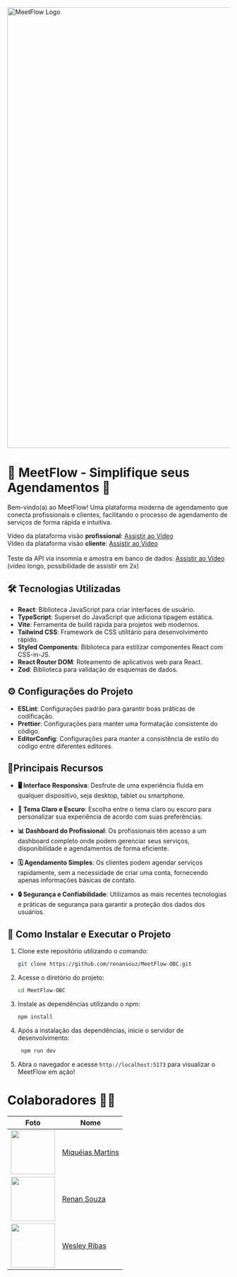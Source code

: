 <img src="https://i.imgur.com/bNdsByk.png" alt="MeetFlow Logo" width="1000">

# 🚀 MeetFlow - Simplifique seus Agendamentos 📅

Bem-vindo(a) ao MeetFlow! Uma plataforma moderna de agendamento que conecta profissionais e clientes, facilitando o processo de agendamento de serviços de forma rápida e intuitiva.

Vídeo da plataforma visão **profissional**: [Assistir ao Vídeo](https://drive.google.com/file/d/176Upf3WMI3PiflJgD6Lhm-wfl3LUvD-m/view?usp=sharing) <br/>
Vídeo da plataforma visão **cliente**: [Assistir ao Vídeo](https://drive.google.com/file/d/1adJmAXXHEnM0ywajjvMDzHyRTJLXUlDq/view?usp=sharing) <br/><br/>
Teste da API via insomnia e amostra em banco de dados: [Assistir ao Vídeo](https://drive.google.com/file/d/1Cp4M27DTsNVO_Zt9YXxzdAll-G3jBjRm/view?usp=drive_link)   (vídeo longo, possibilidade de assistir em 2x)

## 🛠️ Tecnologias Utilizadas

- **React**: Biblioteca JavaScript para criar interfaces de usuário.
- **TypeScript**: Superset do JavaScript que adiciona tipagem estática.
- **Vite**: Ferramenta de build rápida para projetos web modernos.
- **Tailwind CSS**: Framework de CSS utilitário para desenvolvimento rápido.
- **Styled Components**: Biblioteca para estilizar componentes React com CSS-in-JS.
- **React Router DOM**: Roteamento de aplicativos web para React.
- **Zod**: Biblioteca para validação de esquemas de dados.

## ⚙️ Configurações do Projeto

- **ESLint**: Configurações padrão para garantir boas práticas de codificação.
- **Prettier**: Configurações para manter uma formatação consistente do código.
- **EditorConfig**: Configurações para manter a consistência de estilo do código entre diferentes editores.

## 🤟Principais Recursos

- **🖥️ Interface Responsiva**: Desfrute de uma experiência fluida em qualquer dispositivo, seja desktop, tablet ou smartphone.

- **🎨 Tema Claro e Escuro**: Escolha entre o tema claro ou escuro para personalizar sua experiência de acordo com suas preferências.

- **📊 Dashboard do Profissional**: Os profissionais têm acesso a um dashboard completo onde podem gerenciar seus serviços, disponibilidade e agendamentos de forma eficiente.

- **🗓️ Agendamento Simples**: Os clientes podem agendar serviços rapidamente, sem a necessidade de criar uma conta, fornecendo apenas informações básicas de contato.

- **🔒 Segurança e Confiabilidade**: Utilizamos as mais recentes tecnologias e práticas de segurança para garantir a proteção dos dados dos usuários.

## 🚀 Como Instalar e Executar o Projeto
1. Clone este repositório utilizando o comando:
    ```bash
   git clone https://github.com/renansouz/MeetFlow-OBC.git
2. Acesse o diretório do projeto:
   ```bash
   cd MeetFlow-OBC
3. Instale as dependências utilizando o npm:
   ```bash
   npm install
4. Após a instalação das dependências, inicie o servidor de desenvolvimento:
   ```bash
    npm run dev
5. Abra o navegador e acesse `http://localhost:5173` para visualizar o MeetFlow em ação!

# Colaboradores 🤝🤝

| Foto                                                       | Nome                                                 |
| ---------------------------------------------------------- | ---------------------------------------------------- |
| <img src="https://github.com/miqueiasmartinsf.png" width="100"> | [Miquéias Martins](https://github.com/miqueiasmartinsf) |
| <img src="https://github.com/renansouz.png" width="100"> | [Renan Souza](https://github.com/renansouz) |
| <img src="https://github.com/WesleyR10.png" width="100"> | [Wesley Ribas](https://github.com/WesleyR10) |


